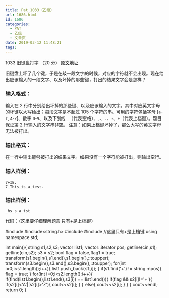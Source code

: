 ```yaml
---
title: Pat_1033（乙级）
url: 1686.html
id: 1686
categories:
  - PAT
  - 乙级
  - 文章页
date: 2019-03-12 11:48:21
tags:
---
```


1033 旧键盘打字 （20 分） [原文地址](https://pintia.cn/problem-sets/994805260223102976/problems/994805288530460672)

旧键盘上坏了几个键，于是在敲一段文字的时候，对应的字符就不会出现。现在给出应该输入的一段文字、以及坏掉的那些键，打出的结果文字会是怎样？

### 输入格式：

输入在 2 行中分别给出坏掉的那些键、以及应该输入的文字。其中对应英文字母的坏键以大写给出；每段文字是不超过 10​5​​ 个字符的串。可用的字符包括字母 \[`a`-`z`, `A`-`Z`\]、数字 `0`-`9`、以及下划线 `_`（代表空格）、`,`、`.`、`-`、`+`（代表上档键）。题目保证第 2 行输入的文字串非空。 注意：如果上档键坏掉了，那么大写的英文字母无法被打出。

### 输出格式：

在一行中输出能够被打出的结果文字。如果没有一个字符能被打出，则输出空行。

### 输入样例：

    7+IE.
    7_This_is_a_test.
    

### 输出样例：

    _hs_s_a_tst

代码：（这里要仔细理解题意 只有+是上档键）

#include<iostream>
#include<string.h>
#include<vector>
#include<algorithm>
//这里只有+是上档键
using namespace std;

int main(){
    string s1,s2,s3;
    vector<char> list1;
    vector<char>::iterator pos;
    getline(cin,s1);
    getline(cin,s2);
    s3 = s2;
    bool flag = false,flag1 = true;
    transform(s1.begin(),s1.end(),s1.begin(),::toupper);
    transform(s3.begin(),s3.end(),s3.begin(),::toupper);
    for(int i=0;i<s1.length();i++){
        list1.push_back(s1\[i\]);
    }
    if(s1.find('+') != string::npos){
        flag = true;
    }
    for(int i=0;i<s2.length();i++){
        if(find(list1.begin(),list1.end(),s3\[i\]) == list1.end()){
            if(flag && s2\[i\]!='+'){
                if(s2\[i\]<'A'||s2\[i\]>'Z'){
                    cout<<s2\[i\];
                }
            }
            else{
                cout<<s2\[i\];
            }
        }
    }
    cout<<endl;
    return 0;
}